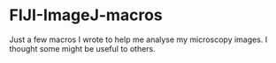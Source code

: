 # FIJI-ImageJ-macros
Just a few macros I wrote to help me analyse my microscopy images.
I thought some might be useful to others.
